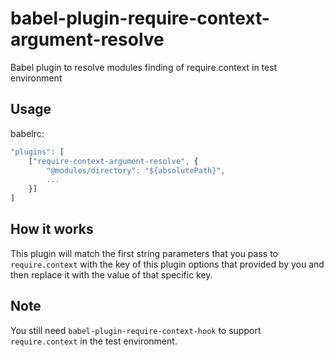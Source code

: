 # babel-plugin-require-context-argument-resolve
Babel plugin to resolve modules finding of require.context in test environment

## Usage

babelrc:

```js
"plugins": [
    ["require-context-argument-resolve", {
        "@modules/directory": "${absolutePath}",
        ...
    }]
]

```
## How it works
This plugin will match the first string parameters that you pass to `require.context` with the key of this plugin options that provided by you and then replace it with the value of that specific key.

## Note
You still need `babel-plugin-require-context-hook` to support `require.context` in the test environment.
